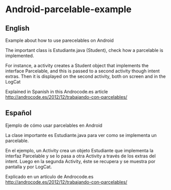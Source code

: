 Android-parcelable-example
==========================
English
-------

  Example about how to use parecelables on Android
  
  The important class is Estudiante.java (Student), check how a parcelable is implemented. 
  
  For instance, a activity creates a Student object that implements the interface Parcelable, and this is passed to a second activity though intent extras. Then it is displayed on the second activity, both on screen and in the LogCat
  
  Explained in Spanish in this Androcode.es article http://androcode.es/2012/12/trabajando-con-parcelables/




Español
-------

  Ejemplo de cómo usar parcelables en Android

  La clase importante es Estudiante.java para ver como se implementa un parcelable. 

  En el ejemplo, un Activity crea un objeto Estudiante que implementa la interfaz Parcelable y se lo pasa a otra Activity a través de los extras del intent. Luego en la segunda Activity, éste se recupera y se muestra por pantalla y por LogCat.

  Explicado en un artículo de Androcode.es http://androcode.es/2012/12/trabajando-con-parcelables/

